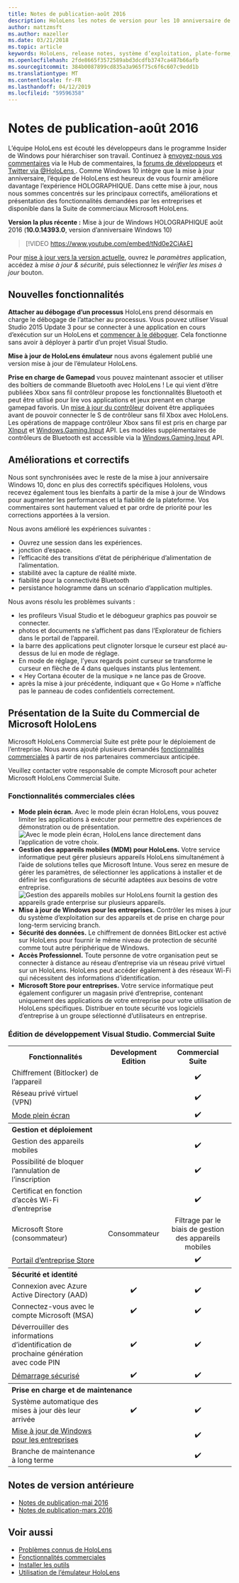 ```yaml
---
title: Notes de publication-août 2016
description: HoloLens les notes de version pour les 10 anniversaire de publication de Windows (automne 2016)
author: mattzmsft
ms.author: mazeller
ms.date: 03/21/2018
ms.topic: article
keywords: HoloLens, release notes, système d’exploitation, plate-forme, fonctionnalités, suite commerciale
ms.openlocfilehash: 2fde8665f3572589abd3dcdfb3747ca487b66afb
ms.sourcegitcommit: 384b0087899cd835a3a965f75c6f6c607c9edd1b
ms.translationtype: MT
ms.contentlocale: fr-FR
ms.lasthandoff: 04/12/2019
ms.locfileid: "59596358"
---
```

# <a name="release-notes---august-2016"></a>Notes de publication-août 2016

L’équipe HoloLens est écouté les développeurs dans le programme Insider de Windows pour hiérarchiser son travail. Continuez à [envoyez-nous vos commentaires](give-us-feedback.md) via le Hub de commentaires, la [forums de développeurs](https://forums.hololens.com) et [Twitter via @HoloLens ](https://twitter.com/hololens). Comme Windows 10 intègre que la mise à jour anniversaire, l’équipe de HoloLens est heureux de vous fournir améliore davantage l’expérience HOLOGRAPHIQUE. Dans cette mise à jour, nous nous sommes concentrés sur les principaux correctifs, améliorations et présentation des fonctionnalités demandées par les entreprises et disponible dans la Suite de commerciaux Microsoft HoloLens.

**Version la plus récente :** Mise à jour de Windows HOLOGRAPHIQUE août 2016 (**10.0.14393.0**, version d’anniversaire Windows 10)

>[!VIDEO https://www.youtube.com/embed/tNd0e2CiAkE]

Pour [mise à jour vers la version actuelle](updating-hololens.md), ouvrez le *paramètres* application, accédez à *mise à jour & sécurité*, puis sélectionnez le *vérifier les mises à jour* bouton.

## <a name="new-features"></a>Nouvelles fonctionnalités

**Attacher au débogage d’un processus** HoloLens prend désormais en charge le débogage de l’attacher au processus. Vous pouvez utiliser Visual Studio 2015 Update 3 pour se connecter à une application en cours d’exécution sur un HoloLens et [commencer à le déboguer](using-visual-studio.md#debugging-an-installed-or-running-app). Cela fonctionne sans avoir à déployer à partir d’un projet Visual Studio.

**Mise à jour de HoloLens émulateur** nous avons également publié une version mise à jour de l’émulateur HoloLens.

**Prise en charge de Gamepad** vous pouvez maintenant associer et utiliser des boîtiers de commande Bluetooth avec HoloLens ! Le qui vient d’être publiées Xbox sans fil contrôleur propose les fonctionnalités Bluetooth et peut être utilisé pour lire vos applications et jeux prenant en charge gamepad favoris. Un [mise à jour du contrôleur](http://support.xbox.com/xbox-one/accessories/update-controller-for-stereo-headset-adapter) doivent être appliquées avant de pouvoir connecter le S de contrôleur sans fil Xbox avec HoloLens. Les opérations de mappage contrôleur Xbox sans fil est pris en charge par [XInput](https://msdn.microsoft.com/library/windows/desktop/hh405053(v=vs.85).aspx) et [Windows.Gaming.Input](https://msdn.microsoft.com/library/windows/apps/windows.gaming.input.aspx) API. Les modèles supplémentaires de contrôleurs de Bluetooth est accessible via la [Windows.Gaming.Input](https://msdn.microsoft.com/library/windows/apps/windows.gaming.input.aspx) API.

## <a name="improvements-and-fixes"></a>Améliorations et correctifs

Nous sont synchronisées avec le reste de la mise à jour anniversaire Windows 10, donc en plus des correctifs spécifiques Hololens, vous recevez également tous les bienfaits à partir de la mise à jour de Windows pour augmenter les performances et la fiabilité de la plateforme. Vos commentaires sont hautement valued et par ordre de priorité pour les corrections apportées à la version.

Nous avons amélioré les expériences suivantes :
* Ouvrez une session dans les expériences.
* jonction d’espace.
* l’efficacité des transitions d’état de périphérique d’alimentation de l’alimentation.
* stabilité avec la capture de réalité mixte.
* fiabilité pour la connectivité Bluetooth
* persistance hologramme dans un scénario d’application multiples.

Nous avons résolu les problèmes suivants :
* les profileurs Visual Studio et le débogueur graphics pas pouvoir se connecter.
* photos et documents ne s’affichent pas dans l’Explorateur de fichiers dans le portail de l’appareil.
* la barre des applications peut clignoter lorsque le curseur est placé au-dessus de lui en mode de réglage.
* En mode de réglage, l’yeux regards point curseur se transforme le curseur en flèche de 4 dans quelques instants plus lentement.
* « Hey Cortana écouter de la musique » ne lance pas de Groove.
* après la mise à jour précédente, indiquant que « Go Home » n’affiche pas le panneau de codes confidentiels correctement.

## <a name="introducing-microsoft-hololens-commercial-suite"></a>Présentation de la Suite du Commercial de Microsoft HoloLens

Microsoft HoloLens Commercial Suite est prête pour le déploiement de l’entreprise. Nous avons ajouté plusieurs demandés [fonctionnalités commerciales](commercial-features.md) à partir de nos partenaires commerciaux anticipée.

Veuillez contacter votre responsable de compte Microsoft pour acheter Microsoft HoloLens Commercial Suite.

### <a name="key-commercial-features"></a>Fonctionnalités commerciales clées 

* **Mode plein écran.** Avec le mode plein écran HoloLens, vous pouvez limiter les applications à exécuter pour permettre des expériences de démonstration ou de présentation.<br>
  ![Avec le mode plein écran, HoloLens lance directement dans l’application de votre choix.](images/201608-kioskmode-400px.png)
* **Gestion des appareils mobiles (MDM) pour HoloLens.** Votre service informatique peut gérer plusieurs appareils HoloLens simultanément à l’aide de solutions telles que Microsoft Intune. Vous serez en mesure de gérer les paramètres, de sélectionner les applications à installer et de définir les configurations de sécurité adaptées aux besoins de votre entreprise.<br>
  ![Gestion des appareils mobiles sur HoloLens fournit la gestion des appareils grade enterprise sur plusieurs appareils.](images/201608-enterprisemanagement-400px.png)
* **Mise à jour de Windows pour les entreprises.** Contrôler les mises à jour du système d’exploitation sur des appareils et de prise en charge pour long-term servicing branch.
* **Sécurité des données.** Le chiffrement de données BitLocker est activé sur HoloLens pour fournir le même niveau de protection de sécurité comme tout autre périphérique de Windows.
* **Accès Professionnel.** Toute personne de votre organisation peut se connecter à distance au réseau d’entreprise via un réseau privé virtuel sur un HoloLens. HoloLens peut accéder également à des réseaux Wi-Fi qui nécessitent des informations d’identification.
* **Microsoft Store pour entreprises.** Votre service informatique peut également configurer un magasin privé d’entreprise, contenant uniquement des applications de votre entreprise pour votre utilisation de HoloLens spécifiques. Distribuer en toute sécurité vos logiciels d’entreprise à un groupe sélectionné d’utilisateurs en entreprise.

### <a name="development-edition-vs-commercial-suite"></a>Édition de développement Visual Studio. Commercial Suite

<table>
<tr>
<th>Fonctionnalités</th><th>Development Edition</th><th>Commercial Suite</th>
</tr><tr>
<td>Chiffrement (Bitlocker) de l’appareil</td><td></td><td style="text-align: center;">✔️</td>
</tr><tr>
<td>Réseau privé virtuel (VPN)</td><td></td><td style="text-align: center;">✔️</td>
</tr><tr>
<td><a href="using-the-windows-device-portal.md#kiosk-mode">Mode plein écran</a></td><td></td><td style="text-align: center;">✔️</td>
</tr><tr>
<th colspan="3" style="text-align: left;"> Gestion et déploiement</th>
</tr><tr>
<td>Gestion des appareils mobiles</td><td style="text-align: center;"></td><td style="text-align: center;">✔️</td>
</tr><tr>
<td>Possibilité de bloquer l’annulation de l’inscription</td><td></td><td style="text-align: center;">✔️</td>
</tr><tr>
<td>Certificat en fonction d’accès Wi-Fi d’entreprise</td><td></td><td style="text-align: center;">✔️</td>
</tr><tr>
<td>Microsoft Store (consommateur)</td><td style="text-align: center;">Consommateur</td><td style="text-align: center;">Filtrage par le biais de gestion des appareils mobiles</td>
</tr><tr>
<td><a href="https://technet.microsoft.com/itpro/windows/manage/working-with-line-of-business-apps">Portail d’entreprise Store</a></td><td></td><td style="text-align: center;">✔️</td>
</tr><tr>
<th colspan="3" style="text-align: left;"> Sécurité et identité</th>
</tr><tr>
<td>Connexion avec Azure Active Directory (AAD)</td><td style="text-align: center;">✔️</td><td style="text-align: center;">✔️</td>
</tr><tr>
<td>Connectez-vous avec le compte Microsoft (MSA)</td><td style="text-align: center;">✔️</td><td style="text-align: center;">✔️</td>
</tr><tr>
<td>Déverrouiller des informations d’identification de prochaine génération avec code PIN</td><td style="text-align: center;">✔️</td><td style="text-align: center;">✔️</td>
</tr><tr>
<td><a href="https://msdn.microsoft.com/windows/hardware/commercialize/manufacture/desktop/secure-boot-overview">Démarrage sécurisé</a></td><td style="text-align: center;">✔️</td><td style="text-align: center;">✔️</td>
</tr><tr>
<th colspan="3" style="text-align: left;"> Prise en charge et de maintenance</th>
</tr><tr>
<td>Système automatique des mises à jour dès leur arrivée</td><td style="text-align: center;">✔️</td><td style="text-align: center;">✔️</td>
</tr><tr>
<td><a href="https://technet.microsoft.com/itpro/windows/plan/windows-update-for-business">Mise à jour de Windows pour les entreprises</a></td><td></td><td style="text-align: center;">✔️</td>
</tr><tr>
<td>Branche de maintenance à long terme</td><td></td><td style="text-align: center;">✔️</td>
</tr>
</table>

## <a name="prior-release-notes"></a>Notes de version antérieure
* [Notes de publication-mai 2016](release-notes-may-2016.md)
* [Notes de publication-mars 2016](release-notes-march-2016.md)

## <a name="see-also"></a>Voir aussi
* [Problèmes connus de HoloLens](hololens-known-issues.md)
* [Fonctionnalités commerciales](commercial-features.md)
* [Installer les outils](install-the-tools.md)
* [Utilisation de l’émulateur HoloLens](using-the-hololens-emulator.md)
